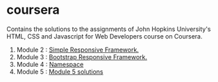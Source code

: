 # coursera
Contains the solutions to the assignments of John Hopkins University's HTML, CSS and Javascript for Web Developers course on Coursera.

1. Module 2 : <a href="https://KeerthyShunmugarajan.github.io/coursera/module2-solution" target="_blank">Simple Responsive Framework.</a>
2. Module 3 : <a href="https://KeerthyShunmugarajan.github.io/coursera/module3-solutions" target="_blank">Bootstrap Responsive Framework.</a>
3. Module 4 : <a href="https://keerthyshunmugarajan.github.io/coursera/module4-solution" target="_blank">Namespace</a>
4. Module 5 : <a href="https://keerthyshunmugarajan.github.io/coursera/module5-solutions" target="_blank">Module 5 solutions</a>
